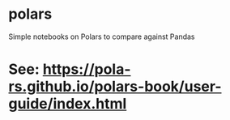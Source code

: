 # polars

Simple notebooks on Polars to compare against Pandas


# See: https://pola-rs.github.io/polars-book/user-guide/index.html

